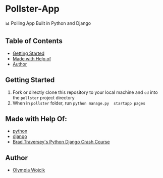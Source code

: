 # Pollster-App
📊 Polling App Built in Python and Django 


## Table of Contents

- [Getting Started](#getting-started)
- [Made with Help of](#made-with-help-of)
- [Author](#author)

## Getting Started

1. Fork or directly clone this repository to your local machine and `cd` into the `pollster` project directory
2. When in `pollster` folder, run `python manage.py  startapp pages`


## Made with Help Of:
- [python](https://docs.python.org/3/)
- [django](https://www.djangoproject.com/)
- [Brad Traversey's Python Django Crash Course](https://www.youtube.com/watch?v=e1IyzVyrLSU)

## Author

- [Olympia Wojcik](https://github.com/olympiawoj)